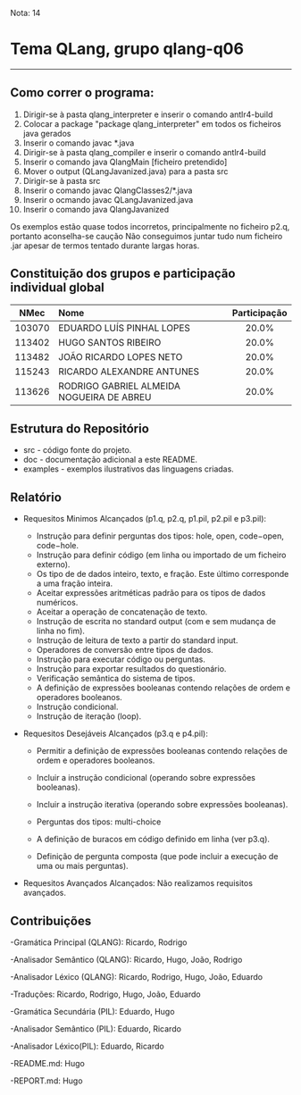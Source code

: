 Nota: 14

# Tema **QLang**, grupo **qlang-q06**
-----

## Como correr o programa:

1. Dirigir-se à pasta qlang_interpreter e inserir o comando antlr4-build
2. Colocar a package "package qlang_interpreter" em todos os ficheiros java gerados
3. Inserir o comando javac *.java
4. Dirigir-se à pasta qlang_compiler e inserir o comando antlr4-build
5. Inserir o comando java QlangMain [ficheiro pretendido]
6. Mover o output (QLangJavanized.java) para a pasta src
7. Dirigir-se à pasta src
8. Inserir o comando javac QlangClasses2/*.java
9. Inserir o ocmando javac QLangJavanized.java
10. Inserir o comando java QlangJavanized

Os exemplos estão quase todos incorretos, principalmente no ficheiro p2.q, portanto aconselha-se caução
Não conseguimos juntar tudo num ficheiro .jar apesar de termos tentado durante largas horas.

## Constituição dos grupos e participação individual global

| NMec | Nome | Participação |
|:---:|:---|:---:|
| 103070 | EDUARDO LUÍS PINHAL LOPES | 20.0% |
| 113402 | HUGO SANTOS RIBEIRO | 20.0% |
| 113482 | JOÃO RICARDO LOPES NETO | 20.0% |
| 115243 | RICARDO ALEXANDRE ANTUNES | 20.0% |
| 113626 | RODRIGO GABRIEL ALMEIDA NOGUEIRA DE ABREU | 20.0% |

## Estrutura do Repositório

  * src - código fonte do projeto.
  * doc - documentação adicional a este README.
  * examples - exemplos ilustrativos das linguagens criadas.

## Relatório

  * Requesitos Minimos Alcançados (p1.q, p2.q, p1.pil, p2.pil e p3.pil):
    * Instrução para definir perguntas dos tipos: hole, open, code−open, code−hole.
    * Instrução para definir código (em linha ou importado de um ficheiro externo).
    * Os tipo de de dados inteiro, texto, e fração. Este último corresponde a uma fração inteira.
    * Aceitar expressões aritméticas padrão para os tipos de dados numéricos.
    * Aceitar a operação de concatenação de texto.
    * Instrução de escrita no standard output (com e sem mudança de linha no fim).
    * Instrução de leitura de texto a partir do standard input.
    * Operadores de conversão entre tipos de dados.
    * Instrução para executar código ou perguntas.
    * Instrução para exportar resultados do questionário.
    * Verificação semântica do sistema de tipos.
    * A definição de expressões booleanas contendo relações de ordem e operadores booleanos.
    * Instrução condicional.
    * Instrução de iteração (loop).


  * Requesitos Desejáveis Alcançados (p3.q e p4.pil):
    * Permitir a definição de expressões booleanas contendo relações de ordem e operadores booleanos.
    * Incluir a instrução condicional (operando sobre expressões booleanas).
    * Incluir a instrução iterativa (operando sobre expressões booleanas).

    
    * Perguntas dos tipos: multi-choice 
    * A definição de buracos em código definido em linha (ver p3.q).
    * Definição de pergunta composta (que pode incluir a execução de uma ou mais perguntas).
  

  * Requesitos Avançados Alcançados:
    Não realizamos requisitos avançados.


## Contribuições

-Gramática Principal (QLANG): Ricardo, Rodrigo

-Analisador Semântico (QLANG): Ricardo, Hugo, João, Rodrigo

-Analisador Léxico (QLANG): Ricardo, Rodrigo, Hugo, João, Eduardo

-Traduções: Ricardo, Rodrigo, Hugo, João, Eduardo

-Gramática Secundária (PIL): Eduardo, Hugo

-Analisador Semântico (PIL): Eduardo, Ricardo

-Analisador Léxico(PIL): Eduardo, Ricardo

-README.md: Hugo

-REPORT.md: Hugo
